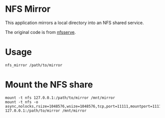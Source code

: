 # NFS Mirror

This application mirrors a local directory into an NFS shared service.

The original code is from [nfsserve](https://github.com/xetdata/nfsserve).

# Usage

```
nfs_mirror /path/to/mirror
```

# Mount the NFS share

```
mount -t nfs 127.0.0.1:/path/to/mirror /mnt/mirror
mount -t nfs -o async,nolocks,rsize=1048576,wsize=1048576,tcp,port=11111,mountport=11111,hard 127.0.0.1:/path/to/mirror /mnt/mirror
```
